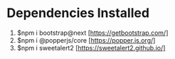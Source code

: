 # Dependencies Installed

1. $npm i bootstrap@next [https://getbootstrap.com/]
2. $npm i @popperjs/core [https://popper.js.org/]
2. $npm i sweetalert2 [https://sweetalert2.github.io/]

